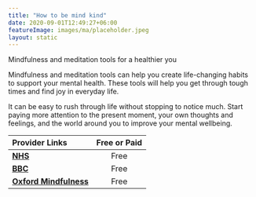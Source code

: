 ```yaml
---
title: "How to be mind kind"
date: 2020-09-01T12:49:27+06:00
featureImage: images/ma/placeholder.jpeg
layout: static
---
```


Mindfulness and meditation tools for a healthier you

Mindfulness and meditation tools can help you create life-changing habits to support your mental health. These tools will help you get through tough times and find joy in everyday life.

It can be easy to rush through life without stopping to notice much. Start paying more attention to the present moment, your own thoughts and feelings, and the world around you to improve your mental wellbeing.

| Provider Links      | Free or Paid  |  
| :-----------          | :--------------:      |  
| [**NHS**](https://www.nhs.uk/mental-health/self-help/tips-and-support/mindfulness/) | Free | 
| [**BBC**](https://www.bbc.co.uk/programmes/m001817f) | Free | 
| [**Oxford Mindfulness**](https://www.oxfordmindfulness.org/free-online-mindfulness-course-sessions/) | Free | 
  

<br/><br/>






